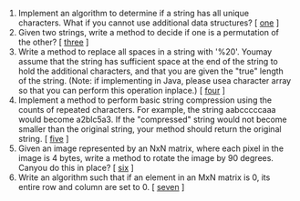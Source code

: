 1.  Implement an algorithm to determine if a string has all unique characters. What if you cannot use additional data structures? [ [one][1] ]
2.  Given two strings, write a method to decide if one is a permutation of the other? [ [three][3] ]
3.  Write a method to replace all spaces in a string with '%20'. Youmay assume that the string has sufficient space at the end of the string to hold the additional characters, and that you are given the "true" length of the string. (Note: if implementing in Java, please usea character array so that you can perform this operation inplace.) [ [four][4] ]
4.  Implement a method to perform basic string compression using the counts of repeated characters. For example, the string aabcccccaaa would become a2blc5a3. If the "compressed" string would not become smaller than the original string, your method should return the original string. [ [five][5] ]
5.  Given an image represented by an NxN matrix, where each pixel in the image is 4 bytes, write a method to rotate the image by 90 degrees. Canyou do this in place? [ [six][6] ]
6.  Write an algorithm such that if an element in an MxN matrix is 0, its entire row and column are set to 0. [ [seven][7] ]

[1]:https://github.com/inadram/CrackingCode/tree/master/src/main/dataStructures/arraysAndStrings/one
[3]:https://github.com/inadram/CrackingCode/tree/master/src/main/dataStructures/arraysAndStrings/three
[4]:https://github.com/inadram/CrackingCode/tree/master/src/main/dataStructures/arraysAndStrings/Four
[5]:https://github.com/inadram/CrackingCode/tree/master/src/main/dataStructures/arraysAndStrings/Five
[6]:https://github.com/inadram/CrackingCode/tree/master/src/main/dataStructures/arraysAndStrings/Six
[7]:https://github.com/inadram/CrackingCode/tree/master/src/main/dataStructures/arraysAndStrings/Seven
